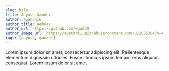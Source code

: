 ```yaml
---
slug: hola
title: Aayush Gandhi
author: agandhi6
author_title: WebDev
author_url: https://github.com/wgao19
author_image_url: https://avatars1.githubusercontent.com/u/2055384?v=4
tags: [aayush, gandhi]
---
```


Lorem ipsum dolor sit amet, consectetur adipiscing elit. Pellentesque elementum dignissim ultricies. Fusce rhoncus ipsum tempor eros aliquam consequat. Lorem ipsum dolor sit amet
